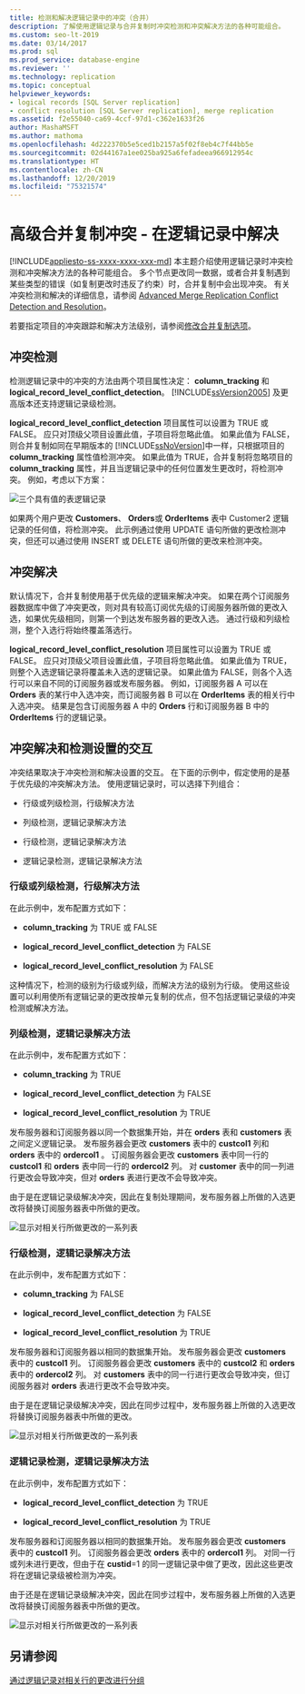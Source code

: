 ```yaml
---
title: 检测和解决逻辑记录中的冲突（合并）
description: 了解使用逻辑记录与合并复制时冲突检测和冲突解决方法的各种可能组合。
ms.custom: seo-lt-2019
ms.date: 03/14/2017
ms.prod: sql
ms.prod_service: database-engine
ms.reviewer: ''
ms.technology: replication
ms.topic: conceptual
helpviewer_keywords:
- logical records [SQL Server replication]
- conflict resolution [SQL Server replication], merge replication
ms.assetid: f2e55040-ca69-4ccf-97d1-c362e1633f26
author: MashaMSFT
ms.author: mathoma
ms.openlocfilehash: 4d222370b5e5ced1b2157a5f02f8eb4c7f44bb5e
ms.sourcegitcommit: 02d44167a1ee025ba925a6fefadeea966912954c
ms.translationtype: HT
ms.contentlocale: zh-CN
ms.lasthandoff: 12/20/2019
ms.locfileid: "75321574"
---
```

# <a name="advanced-merge-replication-conflict---resolving-in-logical-record"></a>高级合并复制冲突 - 在逻辑记录中解决
[!INCLUDE[appliesto-ss-xxxx-xxxx-xxx-md](../../../includes/appliesto-ss-xxxx-xxxx-xxx-md.md)]
  本主题介绍使用逻辑记录时冲突检测和冲突解决方法的各种可能组合。 多个节点更改同一数据，或者合并复制遇到某些类型的错误（如复制更改时违反了约束）时，合并复制中会出现冲突。 有关冲突检测和解决的详细信息，请参阅 [Advanced Merge Replication Conflict Detection and Resolution](../../../relational-databases/replication/merge/advanced-merge-replication-conflict-detection-and-resolution.md)。  
  
 若要指定项目的冲突跟踪和解决方法级别，请参阅[修改合并复制选项](../../../relational-databases/replication/merge/specify-merge-replication-properties.md)。  
  
## <a name="conflict-detection"></a>冲突检测  
 检测逻辑记录中的冲突的方法由两个项目属性决定： **column_tracking** 和 **logical_record_level_conflict_detection**。 [!INCLUDE[ssVersion2005](../../../includes/ssversion2005-md.md)] 及更高版本还支持逻辑记录级检测。  
  
 **logical_record_level_conflict_detection** 项目属性可以设置为 TRUE 或 FALSE。 应只对顶级父项目设置此值，子项目将忽略此值。 如果此值为 FALSE，则合并复制如同在早期版本的 [!INCLUDE[ssNoVersion](../../../includes/ssnoversion-md.md)]中一样，只根据项目的 **column_tracking** 属性值检测冲突。 如果此值为 TRUE，合并复制将忽略项目的 **column_tracking** 属性，并且当逻辑记录中的任何位置发生更改时，将检测冲突。 例如，考虑以下方案：  
  
 ![三个具有值的表逻辑记录](../../../relational-databases/replication/merge/media/logical-records-05.gif "三个具有值的表逻辑记录")  
  
 如果两个用户更改 **Customers**、 **Orders**或 **OrderItems** 表中 Customer2 逻辑记录的任何值，将检测冲突。 此示例通过使用 UPDATE 语句所做的更改检测冲突，但还可以通过使用 INSERT 或 DELETE 语句所做的更改来检测冲突。  
  
## <a name="conflict-resolution"></a>冲突解决  
 默认情况下，合并复制使用基于优先级的逻辑来解决冲突。 如果在两个订阅服务器数据库中做了冲突更改，则对具有较高订阅优先级的订阅服务器所做的更改入选，如果优先级相同，则第一个到达发布服务器的更改入选。 通过行级和列级检测，整个入选行将始终覆盖落选行。  
  
 **logical_record_level_conflict_resolution** 项目属性可以设置为 TRUE 或 FALSE。 应只对顶级父项目设置此值，子项目将忽略此值。 如果此值为 TRUE，则整个入选逻辑记录将覆盖未入选的逻辑记录。 如果此值为 FALSE，则各个入选行可以来自不同的订阅服务器或发布服务器。 例如，订阅服务器 A 可以在 **Orders** 表的某行中入选冲突，而订阅服务器 B 可以在 **OrderItems** 表的相关行中入选冲突。 结果是包含订阅服务器 A 中的 **Orders** 行和订阅服务器 B 中的 **OrderItems** 行的逻辑记录。  
  
## <a name="interaction-of-conflict-resolution-and-detection-settings"></a>冲突解决和检测设置的交互  
 冲突结果取决于冲突检测和解决设置的交互。 在下面的示例中，假定使用的是基于优先级的冲突解决方法。 使用逻辑记录时，可以选择下列组合：  
  
-   行级或列级检测，行级解决方法  
  
-   列级检测，逻辑记录解决方法  
  
-   行级检测，逻辑记录解决方法  
  
-   逻辑记录检测，逻辑记录解决方法  
  
### <a name="row-or-column-level-detection-row-level-resolution"></a>行级或列级检测，行级解决方法  
 在此示例中，发布配置方式如下：  
  
-   **column_tracking** 为 TRUE 或 FALSE  
  
-   **logical_record_level_conflict_detection** 为 FALSE  
  
-   **logical_record_level_conflict_resolution** 为 FALSE  
  
 这种情况下，检测的级别为行级或列级，而解决方法的级别为行级。 使用这些设置可以利用使所有逻辑记录的更改按单元复制的优点，但不包括逻辑记录级的冲突检测或解决方法。  
  
### <a name="column-level-detection-logical-record-resolution"></a>列级检测，逻辑记录解决方法  
 在此示例中，发布配置方式如下：  
  
-   **column_tracking** 为 TRUE  
  
-   **logical_record_level_conflict_detection** 为 FALSE  
  
-   **logical_record_level_conflict_resolution** 为 TRUE  
  
 发布服务器和订阅服务器以同一个数据集开始，并在 **orders** 表和 **customers** 表之间定义逻辑记录。 发布服务器会更改 **customers** 表中的 **custcol1** 列和 **orders** 表中的 **ordercol1** 。 订阅服务器会更改 **customers** 表中同一行的 **custcol1** 和 **orders** 表中同一行的 **ordercol2** 列。 对 **customer** 表中的同一列进行更改会导致冲突，但对 **orders** 表进行更改不会导致冲突。  
  
 由于是在逻辑记录级解决冲突，因此在复制处理期间，发布服务器上所做的入选更改将替换订阅服务器表中所做的更改。  
  
 ![显示对相关行所做更改的一系列表](../../../relational-databases/replication/merge/media/logical-records-06.gif "显示对相关行所做更改的一系列表")  
  
### <a name="row-level-detection-logical-record-resolution"></a>行级检测，逻辑记录解决方法  
 在此示例中，发布配置方式如下：  
  
-   **column_tracking** 为 FALSE  
  
-   **logical_record_level_conflict_detection** 为 FALSE  
  
-   **logical_record_level_conflict_resolution** 为 TRUE  
  
 发布服务器和订阅服务器以相同的数据集开始。 发布服务器会更改 **customers** 表中的 **custcol1** 列。 订阅服务器会更改 **customers** 表中的 **custcol2** 和 **orders** 表中的 **ordercol2** 列。 对 **customers** 表中的同一行进行更改会导致冲突，但订阅服务器对 **orders** 表进行更改不会导致冲突。  
  
 由于是在逻辑记录级解决冲突，因此在同步过程中，发布服务器上所做的入选更改将替换订阅服务器表中所做的更改。  
  
 ![显示对相关行所做更改的一系列表](../../../relational-databases/replication/merge/media/logical-records-07.gif "显示对相关行所做更改的一系列表")  
  
### <a name="logical-record-detection-logical-record-resolution"></a>逻辑记录检测，逻辑记录解决方法  
 在此示例中，发布配置方式如下：  
  
-   **logical_record_level_conflict_detection** 为 TRUE  
  
-   **logical_record_level_conflict_resolution** 为 TRUE  
  
 发布服务器和订阅服务器以相同的数据集开始。 发布服务器会更改 **customers** 表中的 **custcol1** 列。 订阅服务器会更改 **orders** 表中的 **ordercol1** 列。 对同一行或列未进行更改，但由于在 **custid**=1 的同一逻辑记录中做了更改，因此这些更改将在逻辑记录级被检测为冲突。  
  
 由于还是在逻辑记录级解决冲突，因此在同步过程中，发布服务器上所做的入选更改将替换订阅服务器表中所做的更改。  
  
 ![显示对相关行所做更改的一系列表](../../../relational-databases/replication/merge/media/logical-records-08.gif "显示对相关行所做更改的一系列表")  
  
## <a name="see-also"></a>另请参阅  
 [通过逻辑记录对相关行的更改进行分组](../../../relational-databases/replication/merge/group-changes-to-related-rows-with-logical-records.md)  
  
  
